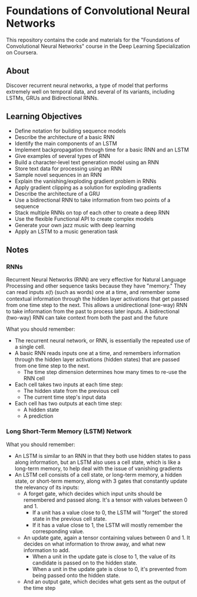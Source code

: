 # Foundations of Convolutional Neural Networks

This repository contains the code and materials for the "Foundations of Convolutional Neural Networks" course in the Deep Learning Specialization on Coursera.

## About

Discover recurrent neural networks, a type of model that performs extremely well on temporal data, and several of its variants, including LSTMs, GRUs and Bidirectional RNNs.

## Learning Objectives

- Define notation for building sequence models
- Describe the architecture of a basic RNN
- Identify the main components of an LSTM
- Implement backpropagation through time for a basic RNN and an LSTM
- Give examples of several types of RNN
- Build a character-level text generation model using an RNN
- Store text data for processing using an RNN
- Sample novel sequences in an RNN
- Explain the vanishing/exploding gradient problem in RNNs
- Apply gradient clipping as a solution for exploding gradients
- Describe the architecture of a GRU
- Use a bidirectional RNN to take information from two points of a sequence
- Stack multiple RNNs on top of each other to create a deep RNN
- Use the flexible Functional API to create complex models
- Generate your own jazz music with deep learning
- Apply an LSTM to a music generation task

## Notes

### RNNs

Recurrent Neural Networks (RNN) are very effective for Natural Language Processing and other sequence tasks because they have "memory." They can read inputs 𝑥⟨𝑡⟩ (such as words) one at a time, and remember some contextual information through the hidden layer activations that get passed from one time step to the next. This allows a unidirectional (one-way) RNN to take information from the past to process later inputs. A bidirectional (two-way) RNN can take context from both the past and the future

What you should remember:

- The recurrent neural network, or RNN, is essentially the repeated use of a single cell.
- A basic RNN reads inputs one at a time, and remembers information through the hidden layer activations (hidden states) that are passed from one time step to the next.
    - The time step dimension determines how many times to re-use the RNN cell
- Each cell takes two inputs at each time step:
    - The hidden state from the previous cell
    - The current time step's input data
- Each cell has two outputs at each time step:
    - A hidden state
    - A prediction

### Long Short-Term Memory (LSTM) Network

What you should remember:

- An LSTM is similar to an RNN in that they both use hidden states to pass along information, but an LSTM also uses a cell state, which is like a long-term memory, to help deal with the issue of vanishing gradients
- An LSTM cell consists of a cell state, or long-term memory, a hidden state, or short-term memory, along with 3 gates that constantly update the relevancy of its inputs:
    - A forget gate, which decides which input units should be remembered and passed along. It's a tensor with values between 0 and 1.
        - If a unit has a value close to 0, the LSTM will "forget" the stored state in the previous cell state.
        - If it has a value close to 1, the LSTM will mostly remember the corresponding value.
    - An update gate, again a tensor containing values between 0 and 1. It decides on what information to throw away, and what new information to add.
        - When a unit in the update gate is close to 1, the value of its candidate is passed on to the hidden state.
        - When a unit in the update gate is close to 0, it's prevented from being passed onto the hidden state.
    - And an output gate, which decides what gets sent as the output of the time step 

